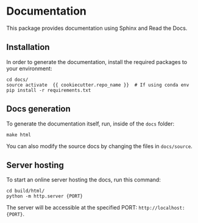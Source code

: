 # Documentation

This package provides documentation using Sphinx and Read the Docs.

## Installation

In order to generate the documentation, install the required packages to your
environment:

```shell script
cd docs/
source activate  {{ cookiecutter.repo_name }}  # If using conda env
pip install -r requirements.txt
```

## Docs generation

To generate the documentation itself, run, inside of the `docs` folder:

```shell script
make html
```

You can also modify the source docs by changing the files in `docs/source`.

## Server hosting
To start an online server hosting the docs, run this command:

```shell script
cd build/html/
python -m http.server {PORT}
```

The server will be accessible at the specified PORT: `http://localhost:{PORT}`.